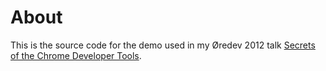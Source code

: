 # About

This is the source code for the demo used in my Øredev 2012 talk [Secrets of the Chrome Developer Tools](http://oredev.org/2012/sessions/secrets-of-the-chrome-developer-tools).